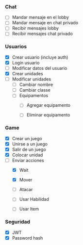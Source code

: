 ### Chat

- [ ]  Mandar mensaje en el lobby
- [ ]  Mandar mensaje en chat privado
- [ ]  Recibir mensajes lobby
- [ ]  Recibir mensajes chat privado

### Usuarios

- [x] Crear usuario (incluye auth)
- [x] Login usuario
- [ ] Modificar datos del usuario
- [x] Crear unidades
- [ ] Modificar unidades
  - [ ] Cambiar nombre
  - [ ] Cambiar classe
  - [ ] Equipamentos
    - [ ] Agregar equipamento
    - [ ] Eliminar equipamento 


### Game

- [x] Crear un juego
- [x] Unirse a un juego
- [x] Salir de un juego
- [x] Colocar unidad
- [ ] Enviar acciones
  - [x] Wait
  - [x] Mover
  - [ ] Atacar
  - [ ] Usar Habilidad
  - [ ] Usar Item


### Seguridad

- [x] JWT
- [x] Password hash
